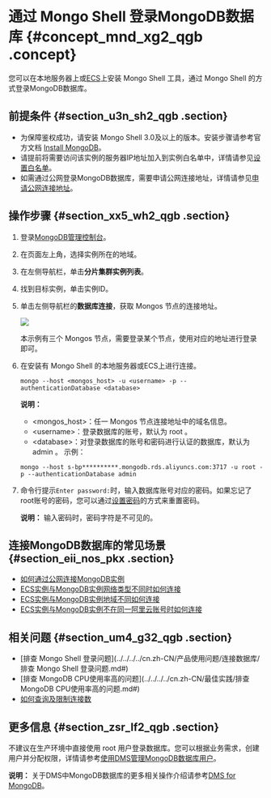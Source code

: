# 通过 Mongo Shell 登录MongoDB数据库 {#concept_mnd_xg2_qgb .concept}

您可以在本地服务器上或[ECS](https://help.aliyun.com/document_detail/25367.html)上安装 Mongo Shell 工具，通过 Mongo Shell 的方式登录MongoDB数据库。

## 前提条件 {#section_u3n_sh2_qgb .section}

-   为保障鉴权成功，请安装 Mongo Shell 3.0及以上的版本。安装步骤请参考官方文档 [Install MongoDB](https://docs.mongodb.com/v3.4/installation/)。
-   请提前将需要访问该实例的服务器IP地址加入到实例白名单中，详情请参见[设置白名单](cn.zh-CN/分片集群快速入门/设置白名单.md#)。
-   如需通过公网登录MongoDB数据库，需要申请公网连接地址，详情请参见[申请公网连接地址](cn.zh-CN/分片集群快速入门/申请公网连接地址.md#)。

## 操作步骤 {#section_xx5_wh2_qgb .section}

1.  登录[MongoDB管理控制台](https://mongodb.console.aliyun.com/#/mongodb/detail/dds-bp141308a7947204/info)。
2.  在页面左上角，选择实例所在的地域。
3.  在左侧导航栏，单击**分片集群实例列表**。
4.  找到目标实例，单击实例ID。
5.  单击左侧导航栏的**数据库连接**，获取 Mongos 节点的连接地址。

    ![](http://static-aliyun-doc.oss-cn-hangzhou.aliyuncs.com/assets/img/6695/155643631613838_zh-CN.png)

    本示例有三个 Mongos 节点，需要登录某个节点，使用对应的地址进行登录即可。

6.  在安装有 Mongo Shell 的本地服务器或ECS上进行连接。

    ```
    mongo --host <mongos_host> -u <username> -p --authenticationDatabase <database>
    ```

    **说明：** 

    -   <mongos\_host\>：任一 Mongos 节点连接地址中的域名信息。
    -   <username\>：登录数据库的账号，默认为 root 。
    -   <database\>：对登录数据库的账号和密码进行认证的数据库，默认为 admin 。
    示例：

    ```
    mongo --host s-bp**********.mongodb.rds.aliyuncs.com:3717 -u root -p --authenticationDatabase admin
    ```

7.  命令行提示`Enter password:`时，输入数据库账号对应的密码。如果忘记了root账号的密码，您可以通过[设置密码](cn.zh-CN/分片集群快速入门/设置密码.md#)的方式来重置密码。

    **说明：** 输入密码时，密码字符是不可见的。


## 连接MongoDB数据库的常见场景 {#section_eii_nos_pkx .section}

-   [如何通过公网连接MongoDB实例](../../../../cn.zh-CN/用户指南/连接实例/如何通过公网连接MongoDB实例.md#)
-   [ECS实例与MongoDB实例网络类型不同时如何连接](../../../../cn.zh-CN/用户指南/连接实例/ECS实例与MongoDB实例网络类型不同时如何连接.md#)
-   [ECS实例与MongoDB实例地域不同如何连接](../../../../cn.zh-CN/用户指南/连接实例/ECS实例与MongoDB实例地域不同如何连接.md#)
-   [ECS实例与MongoDB实例不在同一阿里云账号时如何连接](../../../../cn.zh-CN/用户指南/连接实例/ECS实例与MongoDB实例不在同一阿里云账号时如何连接.md#)

## 相关问题 {#section_um4_g32_qgb .section}

-   [排查 Mongo Shell 登录问题](../../../../cn.zh-CN/产品使用问题/连接数据库/排查 Mongo Shell 登录问题.md#)
-   [排查 MongoDB CPU使用率高的问题](../../../../cn.zh-CN/最佳实践/排查MongoDB CPU使用率高的问题.md#)
-   [如何查询及限制连接数](../../../../cn.zh-CN/产品使用问题/如何查询及限制连接数.md#)

## 更多信息 {#section_zsr_lf2_qgb .section}

不建议在生产环境中直接使用 root 用户登录数据库。您可以根据业务需求，创建用户并分配权限，详情请参考[使用DMS管理MongoDB数据库用户](../../../../cn.zh-CN/用户指南/账号管理/使用DMS管理MongoDB数据库用户.md#)。

**说明：** 关于DMS中MongoDB数据库的更多相关操作介绍请参考[DMS for MongoDB](https://help.aliyun.com/document_detail/47683.html)。

